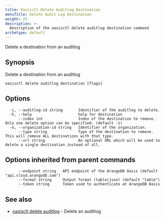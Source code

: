 ```yaml
---
title: Oasisctl Delete Auditlog Destination
menuTitle: Delete Audit Log Destination
weight: 25
description: >-
  Description of the oasisctl delete auditlog destination command
archetype: default
---
```

Delete a destination from an auditlog

## Synopsis

Delete a destination from an auditlog

```
oasisctl delete auditlog destination [flags]
```

## Options

```
  -i, --auditlog-id string       Identifier of the auditlog to delete.
  -h, --help                     help for destination
      --index int                Index of the destination to remove. Only one delete option can be specified. (default -1)
  -o, --organization-id string   Identifier of the organization.
      --type string              Type of the destination to remove. This will remove ALL destinations with that type.
      --url string               An optional URL which will be used to delete a single destination instead of all.
```

## Options inherited from parent commands

```
      --endpoint string   API endpoint of the ArangoDB Oasis (default "api.cloud.arangodb.com")
      --format string     Output format (table|json) (default "table")
      --token string      Token used to authenticate at ArangoDB Oasis
```

## See also

* [oasisctl delete auditlog](delete-audit-log.md)	 - Delete an auditlog

